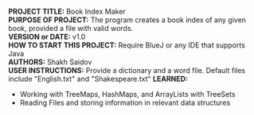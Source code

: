 **PROJECT TITLE:** Book Index Maker\
**PURPOSE OF PROJECT:** The program creates a book index of any given book, provided a file with valid words.\
**VERSION or DATE:** v1.0\
**HOW TO START THIS PROJECT:** Require BlueJ or any IDE that supports Java\
**AUTHORS:** Shakh Saidov\
**USER INSTRUCTIONS:** Provide a dictionary and a word file. Default files include "English.txt" and "Shakespeare.txt" 
**LEARNED:** 
- Working with TreeMaps, HashMaps, and ArrayLists<E> with TreeSets 
- Reading Files and storing information in relevant data structures
